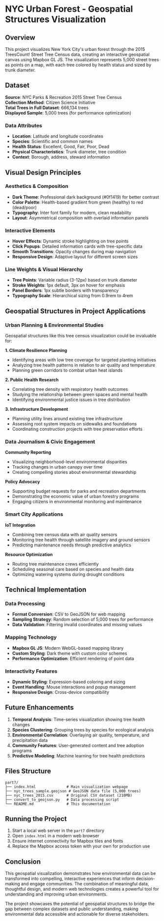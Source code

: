 # NYC Urban Forest - Geospatial Structures Visualization

## Overview

This project visualizes New York City's urban forest through the 2015 TreesCount! Street Tree Census data, creating an interactive geospatial canvas using Mapbox GL JS. The visualization represents 5,000 street trees as points on a map, with each tree colored by health status and sized by trunk diameter.

## Dataset

**Source**: NYC Parks & Recreation 2015 Street Tree Census  
**Collection Method**: Citizen Science Initiative  
**Total Trees in Full Dataset**: 666,134 trees  
**Displayed Sample**: 5,000 trees (for performance optimization)

### Data Attributes
- **Location**: Latitude and longitude coordinates
- **Species**: Scientific and common names
- **Health Status**: Excellent, Good, Fair, Poor, Dead
- **Physical Characteristics**: Trunk diameter, tree condition
- **Context**: Borough, address, steward information

## Visual Design Principles

### Aesthetics & Composition
- **Dark Theme**: Professional dark background (#0f1419) for better contrast
- **Color Palette**: Health-based gradient from green (healthy) to red (dead/poor)
- **Typography**: Inter font family for modern, clean readability
- **Layout**: Asymmetrical composition with overlaid information panels

### Interactive Elements
- **Hover Effects**: Dynamic stroke highlighting on tree points
- **Click Popups**: Detailed information cards with tree-specific data
- **Smooth Transitions**: Opacity changes during map navigation
- **Responsive Design**: Adaptive layout for different screen sizes

### Line Weights & Visual Hierarchy
- **Tree Points**: Variable radius (3-12px) based on trunk diameter
- **Stroke Weights**: 1px default, 3px on hover for emphasis
- **Panel Borders**: 1px subtle borders with transparency
- **Typography Scale**: Hierarchical sizing from 0.9rem to 4rem

## Geospatial Structures in Project Applications

### Urban Planning & Environmental Studies
Geospatial structures like this tree census visualization could be invaluable for:

**1. Climate Resilience Planning**
- Identifying areas with low tree coverage for targeted planting initiatives
- Analyzing tree health patterns in relation to air quality and temperature
- Planning green corridors to combat urban heat islands

**2. Public Health Research**
- Correlating tree density with respiratory health outcomes
- Studying the relationship between green spaces and mental health
- Identifying environmental justice issues in tree distribution

**3. Infrastructure Development**
- Planning utility lines around existing tree infrastructure
- Assessing root system impacts on sidewalks and foundations
- Coordinating construction projects with tree preservation efforts

### Data Journalism & Civic Engagement

**Community Reporting**
- Visualizing neighborhood-level environmental disparities
- Tracking changes in urban canopy over time
- Creating compelling stories about environmental stewardship

**Policy Advocacy**
- Supporting budget requests for parks and recreation departments
- Demonstrating the economic value of urban forestry programs
- Engaging citizens in environmental monitoring and maintenance

### Smart City Applications

**IoT Integration**
- Combining tree census data with air quality sensors
- Monitoring tree health through satellite imagery and ground sensors
- Predicting maintenance needs through predictive analytics

**Resource Optimization**
- Routing tree maintenance crews efficiently
- Scheduling seasonal care based on species and health data
- Optimizing watering systems during drought conditions

## Technical Implementation

### Data Processing
- **Format Conversion**: CSV to GeoJSON for web mapping
- **Sampling Strategy**: Random selection of 5,000 trees for performance
- **Data Validation**: Filtering invalid coordinates and missing values

### Mapping Technology
- **Mapbox GL JS**: Modern WebGL-based mapping library
- **Custom Styling**: Dark theme with custom color schemes
- **Performance Optimization**: Efficient rendering of point data

### Interactivity Features
- **Dynamic Styling**: Expression-based coloring and sizing
- **Event Handling**: Mouse interactions and popup management
- **Responsive Design**: Cross-device compatibility

## Future Enhancements

1. **Temporal Analysis**: Time-series visualization showing tree health changes
2. **Species Clustering**: Grouping trees by species for ecological analysis
3. **Environmental Correlation**: Overlaying air quality, temperature, and precipitation data
4. **Community Features**: User-generated content and tree adoption programs
5. **Predictive Modeling**: Machine learning for tree health predictions

## Files Structure

```
part7/
├── index.html              # Main visualization webpage
├── nyc_trees_sample.geojson # GeoJSON data file (5,000 trees)
├── nyc_trees_2015.csv      # Original CSV dataset (210MB)
├── convert_to_geojson.py   # Data processing script
└── README.md               # This documentation
```

## Running the Project

1. Start a local web server in the `part7` directory
2. Open `index.html` in a modern web browser
3. Ensure internet connectivity for Mapbox tiles and fonts
4. Replace the Mapbox access token with your own for production use

## Conclusion

This geospatial visualization demonstrates how environmental data can be transformed into compelling, interactive experiences that inform decision-making and engage communities. The combination of meaningful data, thoughtful design, and modern web technologies creates a powerful tool for understanding and improving urban environments.

The project showcases the potential of geospatial structures to bridge the gap between complex datasets and public understanding, making environmental data accessible and actionable for diverse stakeholders.
